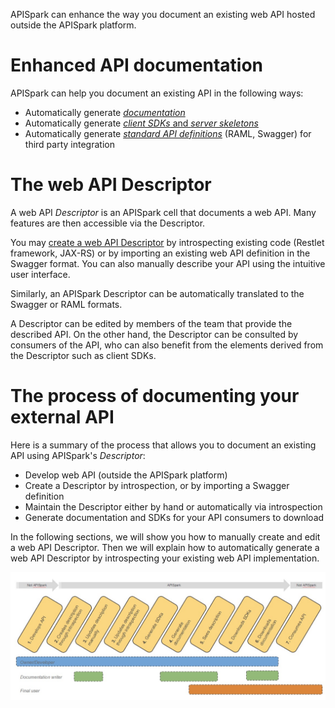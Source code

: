 
APISpark can enhance the way you document an existing web API hosted outside the APISpark platform.

# Enhanced API documentation

APISpark can help you document an existing API in the following ways:

* Automatically generate [*documentation*](/technical-resources/apispark/guide/document/download-documentation "Generate documentation")
* Automatically generate [*client SDKs* and *server skeletons*](/technical-resources/apispark/guide/document/download-documentation "Generate client SDKs and server skeletons")
* Automatically generate [*standard API definitions*](/technical-resources/apispark/guide/publish/publish/api-definition "Standard API definition") (RAML, Swagger) for third party integration

# The web API Descriptor

A web API *Descriptor* is an APISpark cell that documents a web API. Many features are then accessible via the Descriptor.

You may [create a web API Descriptor](/technical-resources/apispark/guide/document/create-descriptor "create a web API Descriptor") by introspecting existing code (Restlet framework, JAX-RS) or by importing an existing web API definition in the Swagger format. You can also manually describe your API using the intuitive user interface.


Similarly, an APISpark Descriptor can be automatically translated to the Swagger or RAML formats.

A Descriptor can be edited by members of the team that provide the described API. On the other hand, the Descriptor can be consulted by consumers of the API, who can also benefit from the elements derived from the Descriptor such as client SDKs.

# The process of documenting your external API

Here is a summary of the process that allows you to document an existing API using APISpark's *Descriptor*:

* Develop web API (outside the APISpark platform)  
* Create a Descriptor by introspection, or by importing a Swagger definition  
* Maintain the Descriptor either by hand or automatically via introspection  
* Generate documentation and SDKs for your API consumers to download

In the following sections, we will show you how to manually create and edit a web API Descriptor. Then we will explain how to automatically generate a web API Descriptor by introspecting your existing web API implementation.

<!-- TODO could also document the API first and develop the web API after with the server skeleton. -->

![Descriptors](images/descriptors.jpg "Descriptors")

